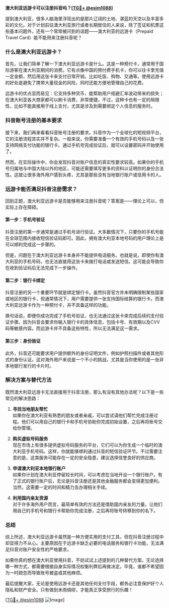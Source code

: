 **澳大利亚远游卡可以注册抖音吗？[[TG💪+ @esim1088](https://t.me/s/esim1088)]**

提到澳大利亚，很多人脑海里浮现出的是那片辽阔的土地、湛蓝的天空以及丰富多彩的文化。对于计划前往澳大利亚旅行或者长期居住的人来说，除了签证和机票这些基本问题外，还有一个常常被问到的话题——澳大利亚的远游卡（Prepaid Travel Card）能不能用来注册抖音呢？

### **什么是澳大利亚远游卡？**

首先，让我们简单了解一下澳大利亚远游卡是什么。这是一种预付卡，通常用于国际游客在澳大利亚期间的消费。它有点像中国的预付费手机卡，你可以往卡里充值一定金额，然后用这张卡来支付日常开销，比如吃饭、购物、交通等。使用远游卡的好处是避免了携带大量现金的风险，同时还能方便地管理自己的花费。

远游卡的优点显而易见：它支持多种货币，能帮助用户规避汇率波动带来的损失；在澳大利亚各大商家都可以刷卡消费，非常便捷。不过，这种卡也有一定的局限性，比如不能直接用于线上支付，尤其是涉及到需要绑定个人信息的服务时。

### **抖音账号注册的基本要求**

接下来，我们再来看看抖音账号注册的要求。抖音作为一个全球化的短视频平台，它的注册流程其实并不复杂。一般来说，你需要准备一个有效的手机号码以及一张支持网络支付功能的银行卡。通过手机号完成验证后，就可以设置密码并开始使用了。

然而，在实际操作中，你会发现抖音对账户信息的真实性要求较高。如果你的手机号归属地与中国大陆以外的地区，可能还需要填写更多的资料以证明你的身份合法性。这就让很多海外用户感到头疼，尤其是那些没有当地银行账户或信用卡的人。

### **远游卡能否满足抖音注册需求？**

回到正题，澳大利亚远游卡是否能够用来注册抖音呢？答案是——理论上可以，但实际上存在障碍。

#### **第一步：手机号验证**
抖音注册的第一步通常是通过手机号进行验证。大多数情况下，只要你的手机号能在全球范围内接收短信验证码即可。因此，拥有澳大利亚本地号码的用户理论上是可以顺利完成这一步骤的。

但是，问题在于澳大利亚远游卡本身并不能提供电话服务。也就是说，即使你有澳大利亚的手机号码，也无法直接用这张卡来拨打电话或发送短信。这可能会导致你在收到验证码后无法完成下一步操作。

#### **第二步：银行卡绑定**
抖音注册的另一个重要环节就是绑定银行卡。虽然抖音官方并未明确限制某些国家或地区的银行卡，但通常情况下，用户需要提供一张支持国际结算的银行卡。而澳大利亚远游卡作为一种预付卡，并不具备这样的功能。

换句话说，即便你成功完成了手机号验证，也无法通过这张卡来完成后续的支付验证步骤。因为抖音会要求你输入银行卡的具体信息，包括卡号、有效期以及CVV码等敏感内容。而远游卡并不具备这些特性，所以无法满足这一需求。

#### **第三步：身份验证**
此外，抖音还可能要求用户提供额外的身份证明文件，例如护照扫描件或者其他形式的身份认证。这对海外用户来说是一个不小的挑战，尤其是当你使用的是一张非本地银行发行的卡片时。

### **解决方案与替代方法**

既然澳大利亚远游卡无法直接用于抖音注册，那么有没有其他办法呢？以下是一些常见的解决思路：

1. **寻找当地朋友帮忙**  
   如果你在澳大利亚有熟悉的朋友或者亲戚，可以尝试请他们帮忙完成注册过程。他们可以用自己的银行卡和手机号协助你完成初始设置，之后再将账号交给你管理。

2. **购买虚拟号码服务**  
   现在市场上有很多提供虚拟号码服务的平台，它们可以为你生成一个临时的澳大利亚手机号码。这样，你就能够顺利通过抖音的短信验证环节。不过需要注意的是，这类服务可能存在一定的安全隐患，建议选择信誉良好的供应商。

3. **申请澳大利亚本地银行账户**  
   如果你计划在澳大利亚停留较长时间，可以考虑在当地开设一个银行账户。有了正式的银行账户后，无论是抖音注册还是其他金融服务都会变得更加便利。当然，这需要一定的时间和精力去办理相关手续。

4. **利用国内亲友资源**  
   对于许多海外用户而言，最简单有效的方法还是借助国内亲友的力量。让他们用自己的手机号和银行卡帮助你完成注册，之后再将账号转移到你的名下。

### **总结**

综上所述，澳大利亚远游卡虽然是一种方便实用的支付工具，但在抖音注册过程中却显得力不从心。主要原因在于远游卡缺乏必要的电话服务和银行卡功能，无法满足抖音对账户安全性的严格要求。

如果你真的想在澳大利亚使用抖音，不妨试试上述提到的几种替代方案。无论选择哪一种方式，都需要根据自身实际情况权衡利弊后再做决定。毕竟，谁都不希望因为一时疏忽而导致账号被盗或其他麻烦。

最后提醒大家，无论是使用远游卡还是其他任何支付手段，都务必注意保护好个人隐私和财产安全。只有做到未雨绸缪，才能真正享受旅行的乐趣！

[[TG💪+ @esim1088](https://t.me/s/esim1088) ![Image](https://i.postimg.cc/4NQfJmqS/Snipaste-2025-05-13-00-14-12.png)]